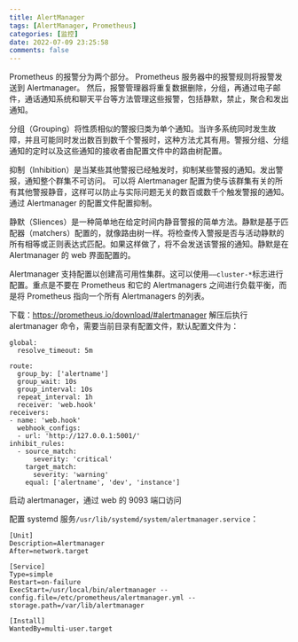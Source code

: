 ```yaml
---
title: AlertManager
tags: [AlertManager, Prometheus]
categories: [监控]
date: 2022-07-09 23:25:58
comments: false
---
```


<!--more-->

Prometheus 的报警分为两个部分。 Prometheus 服务器中的报警规则将报警发送到 Alertmanager。 然后，报警管理器将重复数据删除，分组，再通过电子邮件，通话通知系统和聊天平台等方法管理这些报警，包括静默，禁止，聚合和发出通知。

分组（Grouping）将性质相似的警报归类为单个通知。当许多系统同时发生故障，并且可能同时发出数百到数千个警报时，这种方法尤其有用。警报分组、分组通知的定时以及这些通知的接收者由配置文件中的路由树配置。

抑制（Inhibition）是当某些其他警报已经触发时，抑制某些警报的通知。发出警报，通知整个群集不可访问。 可以将 Alertmanager 配置为使与该群集有关的所有其他警报静音，这样可以防止与实际问题无关的数百或数千个触发警报的通知。通过 Alertmanager 的配置文件配置抑制。

静默（Sliences）是一种简单地在给定时间内静音警报的简单方法。静默是基于匹配器（matchers）配置的，就像路由树一样。将检查传入警报是否与活动静默的所有相等或正则表达式匹配。如果这样做了，将不会发送该警报的通知。静默是在 Alertmanager 的 web 界面配置的。

Alertmanager 支持配置以创建高可用性集群。这可以使用`——cluster-*`标志进行配置。重点是不要在 Prometheus 和它的 Alertmanagers 之间进行负载平衡，而是将 Prometheus 指向一个所有 Alertmanagers 的列表。

下载：https://prometheus.io/download/#alertmanager
解压后执行 alertmanager 命令，需要当前目录有配置文件，默认配置文件为：

```
global:
  resolve_timeout: 5m

route:
  group_by: ['alertname']
  group_wait: 10s
  group_interval: 10s
  repeat_interval: 1h
  receiver: 'web.hook'
receivers:
- name: 'web.hook'
  webhook_configs:
  - url: 'http://127.0.0.1:5001/'
inhibit_rules:
  - source_match:
      severity: 'critical'
    target_match:
      severity: 'warning'
    equal: ['alertname', 'dev', 'instance']
```

启动 alertmanager，通过 web 的 9093 端口访问

配置 systemd 服务`/usr/lib/systemd/system/alertmanager.service`：

```
[Unit]
Description=Alertmanager
After=network.target

[Service]
Type=simple
Restart=on-failure
ExecStart=/usr/local/bin/alertmanager --config.file=/etc/prometheus/alertmanager.yml --storage.path=/var/lib/alertmanager

[Install]
WantedBy=multi-user.target
```

